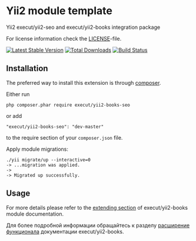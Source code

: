 # Yii2 module template
Yii2 execut/yii2-seo and execut/yii2-books integration package

For license information check the [LICENSE](LICENSE.md)-file.

[![Latest Stable Version](https://poser.pugx.org/execut/yii2-module-template/v/stable.png)](https://packagist.org/packages/execut/yii2-module-template)
[![Total Downloads](https://poser.pugx.org/execut/yii2-module-template/downloads.png)](https://packagist.org/packages/execut/yii2-module-template)
[![Build Status](https://travis-ci.com/execut/yii2-module-template.svg?branch=master)](https://travis-ci.com/execut/yii2-module-template)


Installation
------------

The preferred way to install this extension is through [composer](http://getcomposer.org/download/).

Either run

```
php composer.phar require execut/yii2-books-seo
```

or add

```
"execut/yii2-books-seo": "dev-master"
```

to the require section of your `composer.json` file.

Apply module migrations:
```shell script
./yii migrate/up --interactive=0
-> ...migration was applied.
-> 
-> Migrated up successfully.
```

Usage
----

For more details please refer to the [extending section](https://github.com/execut/yii2-books/blob/master/docs/guide/README.md#extending-the-module-functionality) of execut/yii2-books module documentation.

Для более подробной информации обращайтесь к разделу [расширение функционала](https://github.com/execut/yii2-books/blob/master/docs/guide-ru/README.md#расширение-функционала-модуля) документации execut/yii2-books.
